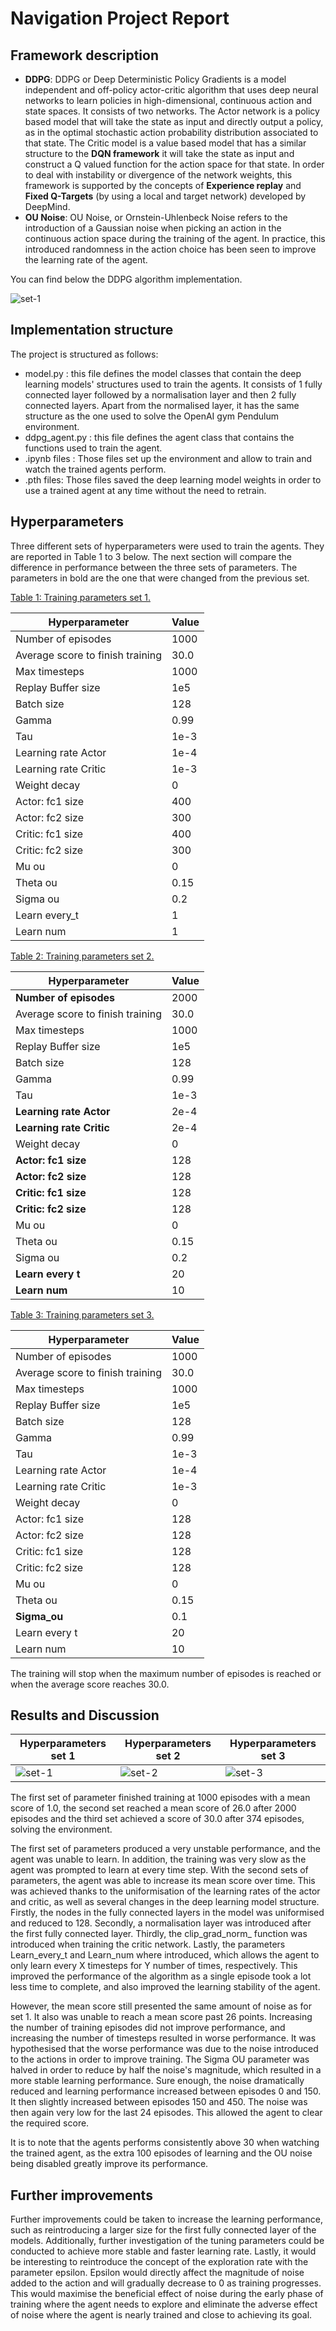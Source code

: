 # Navigation Project Report

## Framework description

* **DDPG**: DDPG or Deep Deterministic Policy Gradients is a model independent and off-policy actor-critic algorithm that uses deep neural networks to learn policies in high-dimensional, continuous action and state spaces. It consists of two networks. The Actor network is a policy based model that will take the state as input and directly output a policy, as in the optimal stochastic action probability distribution associated to that state. The Critic model is a value based model that has a similar structure to the **DQN framework** it will take the state as input and construct a Q valued function for the action space for that state. In order to deal with instability or divergence of the network weights, this framework is supported by the concepts of **Experience replay** and **Fixed Q-Targets** (by using a local and target network) developed by DeepMind.
* **OU Noise**: OU Noise, or Ornstein-Uhlenbeck Noise refers to the introduction of a Gaussian noise when picking an action in the continuous action space during the training of the agent. In practice, this introduced randomness in the action choice has been seen to improve the learning rate of the agent.

You can find below the DDPG algorithm implementation.

![set-1](report_files/DDPG_algorithm.png) 
## Implementation structure

The project is structured as follows:

* model.py : this file defines the model classes that contain the deep learning models' structures used to train the agents. It consists of 1 fully connected layer followed by a normalisation layer and then 2 fully connected layers. Apart from the normalised layer, it has the same structure as the one used to solve the OpenAI gym Pendulum environment.
* ddpg_agent.py : this file defines the agent class that contains the functions used to train the agent.
* .ipynb files : Those files set up the environment and allow to train and watch the trained agents perform.
* .pth files: Those files saved the deep learning model weights in order to use a trained agent at any time without the need to retrain.
    
## Hyperparameters

Three different sets of hyperparameters were used to train the agents. They are reported in Table 1 to 3 below. The next section will compare the difference in performance between the three sets of parameters. The parameters in bold are the one that were changed from the previous set.

<ins>Table 1: Training parameters set 1.</ins>

  | Hyperparameter                      | Value |
  | ----------------------------------- | ----- |
  | Number of episodes                  | 1000  |
  | Average score to finish training    | 30.0  |
  | Max timesteps                       | 1000  |
  | Replay Buffer size                  | 1e5   |
  | Batch size                          | 128   |
  | Gamma                               | 0.99  |
  | Tau                                 | 1e-3  |
  | Learning rate Actor                 | 1e-4  |
  | Learning rate Critic                | 1e-3  |
  | Weight decay                     	| 0     |
  | Actor: fc1 size       		| 400   |
  | Actor: fc2 size       		| 300   |
  | Critic: fc1 size       		| 400   |
  | Critic: fc2 size       		| 300   |
  | Mu ou                               | 0     |
  | Theta ou                            | 0.15  |
  | Sigma ou                            | 0.2   |
  | Learn every_t                       | 1  	|
  | Learn num                           | 1	|

<ins>Table 2: Training parameters set 2.</ins>

  | Hyperparameter                      | Value |
  | ----------------------------------- | ----- |
  | **Number of episodes**              | 2000  |
  | Average score to finish training    | 30.0  |
  | Max timesteps                       | 1000  |
  | Replay Buffer size                  | 1e5   |
  | Batch size                          | 128   |
  | Gamma                               | 0.99  |
  | Tau                                 | 1e-3  |
  | **Learning rate Actor**             | 2e-4  |
  | **Learning rate Critic**            | 2e-4  |
  | Weight decay                     	| 0     |
  | **Actor: fc1 size**       		| 128   |
  | **Actor: fc2 size**       		| 128   |
  | **Critic: fc1 size**       		| 128   |
  | **Critic: fc2 size**       		| 128   |
  | Mu ou                               | 0     |
  | Theta ou                            | 0.15  |
  | Sigma ou                            | 0.2   |
  | **Learn every t**                   | 20  	|
  | **Learn num**                       | 10	|

<ins>Table 3: Training parameters set 3.</ins>

  | Hyperparameter                      | Value |
  | ----------------------------------- | ----- |
  | Number of episodes                  | 1000  |
  | Average score to finish training    | 30.0  |
  | Max timesteps                       | 1000  |
  | Replay Buffer size                  | 1e5   |
  | Batch size                          | 128   |
  | Gamma                               | 0.99  |
  | Tau                                 | 1e-3  |
  | Learning rate Actor                 | 1e-4  |
  | Learning rate Critic                | 1e-3  |
  | Weight decay                     	| 0     |
  | Actor: fc1 size       		| 128   |
  | Actor: fc2 size       		| 128   |
  | Critic: fc1 size       		| 128   |
  | Critic: fc2 size       		| 128   |
  | Mu ou                               | 0     |
  | Theta ou                            | 0.15  |
  | **Sigma_ou**                        | 0.1   |
  | Learn every t                       | 20  	|
  | Learn num                           | 10	|

The training will stop when the maximum number of episodes is reached or when the average score reaches 30.0.

## Results and Discussion

| Hyperparameters set 1                                        | Hyperparameters set 2                         | Hyperparameters set 3                                         |
| ------------------------------------------ | ---------------------------------- | --------------------------------------------------- |
| ![set-1](report_files/set1.png)              | ![set-2](report_files/set2.png)      | ![set-3](report_files/set3.png)          |

The first set of parameter finished training at 1000 episodes with a mean score of 1.0, the second set reached a mean score of 26.0 after 2000 episodes and the third set achieved a score of 30.0 after 374 episodes, solving the environment. 

The first set of parameters produced a very unstable performance, and the agent was unable to learn. In addition, the training was very slow as the agent was prompted to learn at every time step. With the second sets of parameters, the agent was able to increase its mean score over time. This was achieved thanks to the uniformisation of the learning rates of the actor and critic, as well as several changes in the deep learning model structure. Firstly, the nodes in the fully connected layers in the model was uniformised and reduced to 128. Secondly, a normalisation layer was introduced after the first fully connected layer. Thirdly, the clip_grad_norm_ function was introduced when training the critic network. Lastly, the parameters Learn_every_t and Learn_num where introduced, which allows the agent to only learn every X timesteps for Y number of times, respectively. This improved the performance of the algorithm as a single episode took a lot less time to complete, and also improved the learning stability of the agent.

However, the mean score still presented the same amount of noise as for set 1. It also was unable to reach a mean score past 26 points. Increasing the number of training episodes did not improve performance, and increasing the number of timesteps resulted in worse performance. It was hypothesised that the worse performance was due to the noise introduced to the actions in order to improve training. The Sigma OU parameter was halved in order to reduce by half the noise's magnitude, which resulted in a more stable learning performance. Sure enough, the noise dramatically reduced and learning performance increased between episodes 0 and 150. It then slightly increased between episodes 150 and 450. The noise was then again very low for the last 24 episodes. This allowed the agent to clear the required score.

It is to note that the agents performs consistently above 30 when watching the trained agent, as the extra 100 episodes of learning and the OU noise being disabled greatly improve its performance.

## Further improvements

Further improvements could be taken to increase the learning performance, such as reintroducing a larger size for the first fully connected layer of the models. Additionally, further investigation of the tuning parameters could be conducted to achieve more stable and faster learning rate. Lastly, it would be interesting to reintroduce the concept of the exploration rate with the parameter epsilon. Epsilon would directly affect the magnitude of noise added to the action and will gradually decrease to 0 as training progresses. This would maximise the beneficial effect of noise during the early phase of training where the agent needs to explore and eliminate the adverse effect of noise where the agent is nearly trained and close to achieving its goal.
